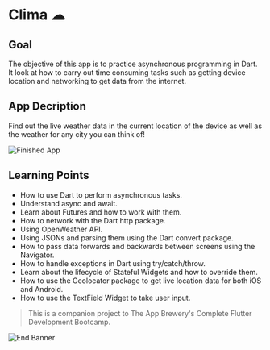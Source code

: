 # Clima ☁

## Goal

The objective of this app is to practice asynchronous programming in Dart. It look at how to carry out time consuming tasks such as getting device location and networking to get data from the internet. 


## App Decription

Find out the live weather data in the current location of the device as well as the weather for any city you can think of!

![Finished App](https://github.com/londonappbrewery/Images/blob/master/clima-demo.gif)

## Learning Points

- How to use Dart to perform asynchronous tasks.
- Understand async and await.
- Learn about Futures and how to work with them.
- How to network with the Dart http package.
- Using OpenWeather API.
- Using JSONs and parsing them using the Dart convert package.
- How to pass data forwards and backwards between screens using the Navigator.
- How to handle exceptions in Dart using try/catch/throw.
- Learn about the lifecycle of Stateful Widgets and how to override them.
- How to use the Geolocator package to get live location data for both iOS and Android.
- How to use the TextField Widget to take user input.


>This is a companion project to The App Brewery's Complete Flutter Development Bootcamp.

![End Banner](https://github.com/londonappbrewery/Images/blob/master/readme-end-banner.png)
